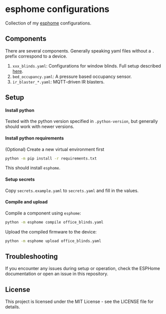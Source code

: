 # esphome configurations

Collection of my [esphome](https://esphome.io/) configurations.

## Components

There are several components. Generally speaking yaml files without a `.` prefix correspond to a device.

1. `xxx_blinds.yaml`: Configurations for window blinds. Full setup described [here](https://blog.christophermullins.com/2020/02/16/automating-blinds-with-a-retrofitted-external-motor/).
2. `bed_occupancy.yaml`: A pressure based occupancy sensor.
3. `ir_blaster_*.yaml`: MQTT-driven IR blasters.


## Setup

#### Install python

Tested with the python version specified in `.python-version`, but generally should work with newer versions.

#### Install python requirements

(Optional) Create a new virtual environment first

```bash
python -m pip install -r requirements.txt
```

This should install `esphome`.

#### Setup secrets

Copy `secrets.example.yaml` to `secrets.yaml` and fill in the values.

#### Compile and upload

Compile a component using `esphome`:

```bash
python -m esphome compile office_blinds.yaml
```

Upload the compiled firmware to the device:

```bash
python -m esphome upload office_blinds.yaml
```

## Troubleshooting

If you encounter any issues during setup or operation, check the ESPHome documentation or open an issue in this repository.

## License

This project is licensed under the MIT License - see the LICENSE file for details.
